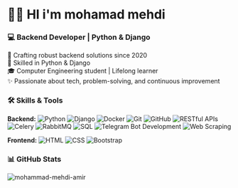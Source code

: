 # 👨‍💻 HI i'm mohamad mehdi

### 💻 Backend Developer | Python & Django 

🚀 Crafting robust backend solutions since 2020  
🔧 Skilled in Python & Django  
🎓 Computer Engineering student | Lifelong learner  
✨ Passionate about tech, problem-solving, and continuous improvement

### 🛠️ Skills & Tools

**Backend:**
![Python](https://img.shields.io/badge/-Python-3776AB?logo=python&logoColor=white&style=flat)
![Django](https://img.shields.io/badge/-Django-092E20?logo=django&logoColor=white&style=flat)
![Docker](https://img.shields.io/badge/-Docker-2496ED?logo=docker&logoColor=white&style=flat)
![Git](https://img.shields.io/badge/-Git-F05032?logo=git&logoColor=white&style=flat)
![GitHub](https://img.shields.io/badge/-GitHub-181717?logo=github&logoColor=white&style=flat)
![RESTful APIs](https://img.shields.io/badge/-RESTful%20APIs-00D2FF?logo=postman&logoColor=white&style=flat)
![Celery](https://img.shields.io/badge/-Celery-37814A?logo=celery&logoColor=white&style=flat)
![RabbitMQ](https://img.shields.io/badge/-RabbitMQ-FF6600?logo=rabbitmq&logoColor=white&style=flat)
![SQL](https://img.shields.io/badge/-SQL-003B57?logo=postgresql&logoColor=white&style=flat)
![Telegram Bot Development](https://img.shields.io/badge/-Telegram%20Bot-2CA5E0?logo=telegram&logoColor=white&style=flat)
![Web Scraping](https://img.shields.io/badge/-Web%20Scraping-42A5F5?logo=python&logoColor=white&style=flat)

**Frontend:**
![HTML](https://img.shields.io/badge/-HTML-E34F26?logo=html5&logoColor=white&style=flat)
![CSS](https://img.shields.io/badge/-CSS-1572B6?logo=css3&logoColor=white&style=flat)
![Bootstrap](https://img.shields.io/badge/-Bootstrap-7952B3?logo=bootstrap&logoColor=white&style=flat)

### 📊 GitHub Stats
![mohammad-mehdi-amir](https://github-readme-stats.vercel.app/api?username=YourUsername&show_icons=true&theme=radical)
